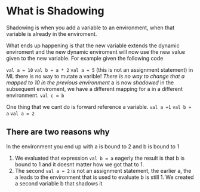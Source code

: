 # What is Shadowing

Shadowing is when you add a variable to an environment, when that variable is already in the enviroment.

What ends up happening is that the new variable extends the dynamic enviroment and the new dynamic enviroment will now use the new value given to the new variable.
For example given the following code

`val a = 10`
`val b = a * 2`
`val a = 5` (this is not an assignment statement) in ML there is no way to mutate a varible!
*There is no way to change that a mapped to 10 in the previous environment*
a is now *shadowed* in the subsequent enviroment, we have a different mapping for a in a different environment.
`val c = b`

One thing that we cant do is forward reference a variable.
`val a =1`
`val b = a`
`val a = 2`

## There are two reasons why

In the environment you end up with a is bound to 2 and b is bound to 1

1. We evaluated that expression `val b = a` eagerly the result is that b is bound to 1 and it doesnt matter how we got that to 1.
2. The second `val a = 2` is not an assignment statement, the earlier a, the a leads to the environment that is used to evaluate b is still 1. We created a second variable b that shadows it
